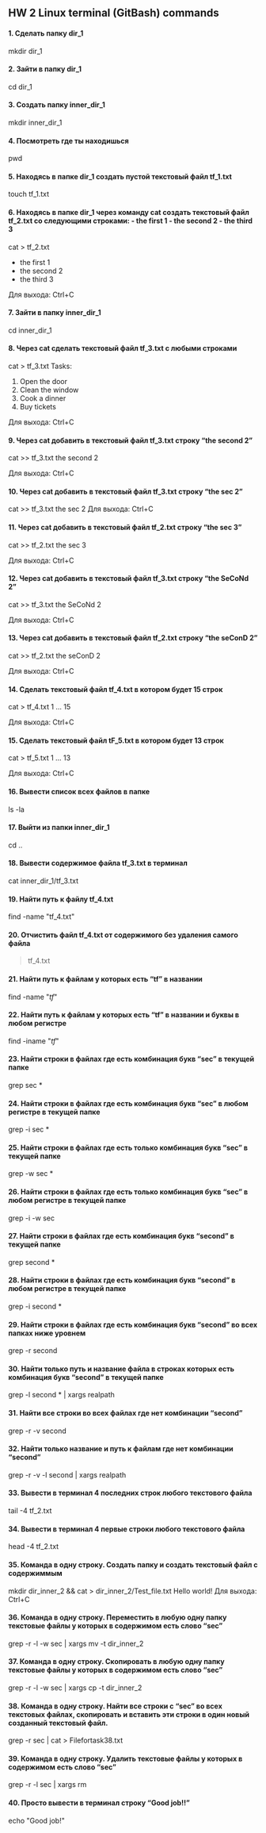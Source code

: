  ## HW 2 Linux terminal (GitBash) commands
 #### 1. Сделать папку dir_1 
 mkdir dir_1
 #### 2. Зайти в папку dir_1
 cd dir_1
 #### 3. Создать папку inner_dir_1
 mkdir inner_dir_1
 #### 4. Посмотреть где ты находишься
 pwd
 #### 5. Находясь в папке dir_1 создать пустой текстовый файл tf_1.txt
 touch tf_1.txt
 #### 6. Находясь в папке dir_1 через команду cat создать текстовый файл tf_2.txt со следующими строками: - the first 1 - the second 2 - the third 3
 cat > tf_2.txt
 - the first 1
 - the second 2
 - the third 3
 
 Для выхода: Ctrl+C
 #### 7. Зайти в папку inner_dir_1
 cd inner_dir_1
 #### 8. Через cat сделать текстовый файл tf_3.txt  c любыми строками
 cat > tf_3.txt
 Tasks:
 1. Open the door
 2. Clean the window
 3. Cook a dinner
 4. Buy tickets
 
 Для выхода: Ctrl+C
 #### 9. Через cat добавить в текстовый файл tf_3.txt строку “the second 2”
 cat >> tf_3.txt
 the second 2
 
 Для выхода: Ctrl+C
 #### 10. Через cat добавить в текстовый файл tf_3.txt строку “the sec 2”
 cat >> tf_3.txt
 the sec 2
 Для выхода: Ctrl+C
 #### 11. Через cat добавить в текстовый файл tf_2.txt строку “the sec 3”
 cat >> tf_2.txt
 the sec 3

 Для выхода: Ctrl+C
 #### 12. Через cat добавить в текстовый файл tf_3.txt строку “the SeCoNd 2”
 cat >> tf_3.txt
 the SeCoNd 2
 
 Для выхода: Ctrl+C
 #### 13. Через cat добавить в текстовый файл tf_2.txt строку “the seConD 2”
 cat >> tf_2.txt
 the seConD 2
 
 Для выхода: Ctrl+C
 #### 14. Сделать текстовый файл tf_4.txt в котором будет 15 строк
 cat > tf_4.txt
 1
 ...
 15
 
 Для выхода: Ctrl+C
 #### 15. Сделать текстовый файл tF_5.txt в котором будет 13 строк
 cat > tf_5.txt
 1
 ...
 13
 
 Для выхода: Ctrl+C
 #### 16. Вывести список всех файлов в папке
 ls -la
 #### 17. Выйти из папки inner_dir_1
 cd ..
 #### 18. Вывести содержимое файла tf_3.txt в терминал
 cat inner_dir_1/tf_3.txt
 #### 19. Найти путь к файлу tf_4.txt
 find -name "tf_4.txt"
 #### 20. Отчистить файл tf_4.txt от содержимого без удаления самого файла
 > tf_4.txt
 #### 21. Найти путь к файлам у которых есть  “tf” в названии
 find -name "*tf*"
 #### 22. Найти путь к файлам у которых есть  “tf” в названии и буквы в любом регистре
 find -iname "*tf*"
 #### 23. Найти строки в файлах где есть комбинация букв “sec” в текущей папке
 grep sec *
 #### 24. Найти строки в файлах где есть комбинация букв “sec” в любом регистре в текущей папке
 grep -i sec *
 #### 25. Найти строки в файлах где есть только комбинация букв “sec” в текущей папке
 grep -w sec *
 #### 26. Найти строки в файлах где есть только комбинация букв “sec” в любом регистре в текущей папке
 grep -i -w sec
 #### 27. Найти строки в файлах где есть комбинация букв “second” в текущей папке
 grep second *
 #### 28. Найти строки в файлах где есть комбинация букв “second” в любом регистре в текущей папке
 grep -i second *
 #### 29. Найти строки в файлах где есть комбинация букв “second” во всех папках ниже уровнем
 grep -r second 
 #### 30. Найти только путь и название файла в строках которых есть комбинация букв “second” в текущей папке
 grep -l second * | xargs realpath
 #### 31. Найти все строки во всех файлах где нет комбинации “second”
 grep -r -v second
 #### 32. Найти только название и путь к файлам где нет комбинации “second”
 grep -r -v -l second | xargs realpath
 #### 33. Вывести в терминал 4 последних строк любого текстового файла
 tail -4 tf_2.txt
 #### 34. Вывести в терминал 4 первые строки любого текстового файла
 head -4 tf_2.txt
 #### 35. Команда в одну строку. Создать папку и создать текстовый файл с содержиммым
 mkdir dir_inner_2 && cat > dir_inner_2/Test_file.txt
 Hello world!
 Для выхода: Ctrl+C
 #### 36. Команда в одну строку. Переместить в любую одну папку текстовые файлы у которых в содержимом есть слово “sec”
 grep -r -l -w sec | xargs mv -t dir_inner_2
 #### 37. Команда в одну строку. Скопировать в любую одну папку текстовые файлы у которых в содержимом есть слово “sec”
 grep -r -l -w sec | xargs cp -t dir_inner_2
 #### 38. Команда в одну строку. Найти все строки c “sec” во всех текстовых файлах, скопировать и вставить эти строки в один новый созданный текстовый файл.
 grep -r sec | cat > Filefortask38.txt
 #### 39. Команда в одну строку. Удалить текстовые файлы у которых в содержимом есть слово “sec”
 grep -r -l sec | xargs rm
 #### 40. Просто вывести в терминал строку “Good job!!”
 echo "Good job!"
